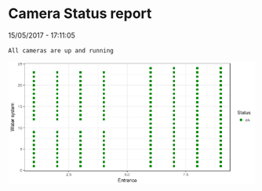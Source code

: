 Camera Status report
================
15/05/2017 - 17:11:05

    All cameras are up and running

![](camreport_files/figure-markdown_github/unnamed-chunk-2-1.png)
